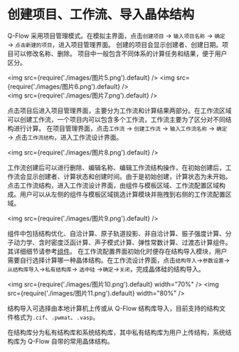 # 创建项目、工作流、导入晶体结构

Q-Flow 采用项目管理模式。在模拟主界面，点击`创建项目` → `输入项目名称` → `确定` → `点击新建的项目`，进入项目管理界面。
创建的项目会显示创建者、创建日期。项目可以修改名称、删除。
项目中一般包含不同体系的计算任务和结果，便于用户区分。

<img src={require('./images/图片5.png').default} /> 
<img src={require('./images/图片6.png').default} />  
<img src={require('./images/图片7.png').default} />   

点击项目后进入项目管理界面，主要分为工作流和计算结果两部分。在工作流区域可以创建工作流，一个项目内可以包含多个工作流，工作流主要为了区分对不同结构进行计算。
在项目管理界面，点击`工作流` → `创建工作流` → `输入工作流名称` → `确定` → 点击`工作流结构`，进入工作流设计界面。

<img src={require('./images/图片8.png').default} />   

工作流创建后可以进行删除、编辑名称、编辑工作流结构操作，在初始创建后，工作流会显示创建者、计算状态和创建时间。由于是初始创建，计算状态为未开始。
点击工作流结构，进入工作流设计界面，由组件与模板区域、工作流配置区域构成。用户可以从左侧的组件与模板区域挑选计算模块并拖拽到右侧的工作流配置区域。

<img src={require('./images/图片9.png').default} />   

组件中包括结构优化、自洽计算、原子轨道投影、非自洽计算、振子强度计算、分子动力学、含时密度泛函计算、声子模式计算、弹性常数计算、过渡态计算组件。其详细细节请参考[组件](./chapter_31.md)。
在工作流配置界面初始化时便存在结构导入模块，用户需要自行选择计算哪一种晶体结构。在工作流设计界面，点击`结构导入`→`参数设置`→ `从结构库导入`→`私有结构库`→ `选中硅` →`确定`→`关闭`，完成晶体硅的结构导入。

<img src={require('./images/图片10.png').default} width="70%" />
<img src={require('./images/图片11.png').default} width="80%" />

结构导入可选择由本地计算机上传或从 Q-Flow 结构库导入，目前支持的结构文件格式为`.cif`、`.pwmat`、`.vasp`。

在结构库分为私有结构库和系统结构库，其中私有结构库为用户上传结构，系统结构库为 Q-Flow 自带的常用晶体结构。